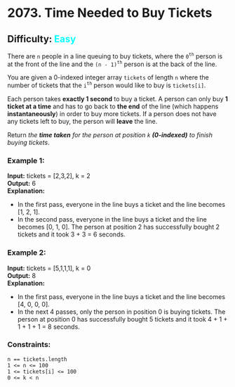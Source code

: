 # 2073. Time Needed to Buy Tickets

## Difficulty: <span style="color: cyan;" >Easy</span>

There are `n` people in a line queuing to buy tickets, where the `0`<sup>`th`</sup> person is at the front of the line and the `(n - 1)`<sup>`th`</sup> person is at the back of the line.

You are given a 0-indexed integer array `tickets` of length `n` where the number of tickets that the `i`<sup>`th`</sup> person would like to buy is `tickets[i]`.

Each person takes **exactly 1 second** to buy a ticket. A person can only buy **1 ticket at a time** and has to go back to **the end** of the line (which happens **instantaneously**) in order to buy more tickets. If a person does not have any tickets left to buy, the person will **leave** the line.

Return _the **time taken** for the person at position `k` **(0-indexed)** to finish buying tickets_.

 

### Example 1:

**Input:** tickets = [2,3,2], k = 2 \
**Output:** 6 \
**Explanation:** 
- In the first pass, everyone in the line buys a ticket and the line becomes [1, 2, 1].
- In the second pass, everyone in the line buys a ticket and the line becomes [0, 1, 0].
The person at position 2 has successfully bought 2 tickets and it took 3 + 3 = 6 seconds.
### Example 2:

**Input:** tickets = [5,1,1,1], k = 0 \
**Output:** 8 \
**Explanation:**
- In the first pass, everyone in the line buys a ticket and the line becomes [4, 0, 0, 0].
- In the next 4 passes, only the person in position 0 is buying tickets.
The person at position 0 has successfully bought 5 tickets and it took 4 + 1 + 1 + 1 + 1 = 8 seconds.
 

### Constraints:

`n == tickets.length `\
`1 <= n <= 100` \
`1 <= tickets[i] <= 100` \
`0 <= k < n`
